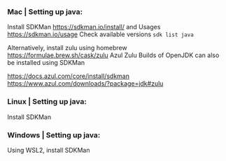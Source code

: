 ### Mac | Setting up java:
Install SDKMan https://sdkman.io/install/ and Usages https://sdkman.io/usage
Check available versions `sdk list java`


Alternatively, install zulu using homebrew https://formulae.brew.sh/cask/zulu
Azul Zulu Builds of OpenJDK can also be installed using SDKMan

https://docs.azul.com/core/install/sdkman
https://www.azul.com/downloads/?package=jdk#zulu

### Linux | Setting up java:
Install SDKMan


### Windows | Setting up java:
Using WSL2, install SDKMan